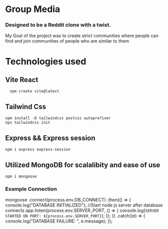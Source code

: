 # Group Media
### Designed to be a Reddit clone with a twist.
My Goal of the project was to create strict communities where people can find and join communities of people who are similar to them

# Technologies used

## Vite React
```
  npm create vite@latest
```

## Tailwind Css
```
npm install -D tailwindcss postcss autoprefixer
npx tailwindcss init

```

## Express && Express session
```
npm i express express-session
```
## Utilized MongoDB for scalalibity and ease of use
```
npm i mongoose
```
### Example Connection
  mongoose
  .connect(process.env.DB_CONNECT)
  .then(() => {
    console.log("DATABASE INITIALIZED");
    //Start node js server after database connects
    app.listen(process.env.SERVER_PORT, () => {
      console.log(`SERVER STARTED ON PORT: ${process.env.SERVER_PORT}`);
    });
  })
  .catch((e) => {
    console.log("DATABASE FAILURE: ", e.message);
  });
